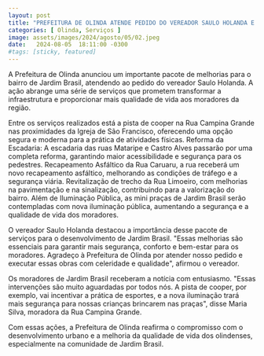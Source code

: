 ```yaml
---
layout: post
title: "PREFEITURA DE OLINDA ATENDE PEDIDO DO VEREADOR SAULO HOLANDA E REALIZA PACOTÃO DE SERVIÇOS EM JARDIM BRASIL"
categories: [ Olinda, Serviços ]
image: assets/images/2024/agosto/05/02.jpeg
date:   2024-08-05  18:11:00 -0300
#tags: [sticky, featured]
---
```

A Prefeitura de Olinda anunciou um importante pacote de melhorias para o bairro de Jardim Brasil, atendendo ao pedido do vereador Saulo Holanda. A ação abrange uma série de serviços que prometem transformar a infraestrutura e proporcionar mais qualidade de vida aos moradores da região.

Entre os serviços realizados está a pista de cooper na Rua Campina Grande nas proximidades da Igreja de São Francisco, oferecendo uma opção segura e moderna para a prática de atividades físicas. 
Reforma da Escadaria: A escadaria das ruas Mataripe e Castro Alves passarão por uma completa reforma, garantindo maior acessibilidade e segurança para os pedestres. 
Recapeamento Asfáltico da Rua Caruaru, a rua receberá um novo recapeamento asfáltico, melhorando as condições de tráfego e a segurança viária. 
Revitalização de trecho da Rua Limoeiro, com melhorias na pavimentação e na sinalização, contribuindo para a valorização do bairro. Além de Iluminação Pública, as mini praças de Jardim Brasil serão contempladas com nova iluminação pública, aumentando a segurança e a qualidade de vida dos moradores.

O vereador Saulo Holanda destacou a importância desse pacote de serviços para o desenvolvimento de Jardim Brasil. "Essas melhorias são essenciais para garantir mais segurança, conforto e bem-estar para os moradores. Agradeço à Prefeitura de Olinda por atender nosso pedido e executar essas obras com celeridade e qualidade", afirmou o vereador.

Os moradores de Jardim Brasil receberam a notícia com entusiasmo. "Essas intervenções são muito aguardadas por todos nós. A pista de cooper, por exemplo, vai incentivar a prática de esportes, e a nova iluminação trará mais segurança para nossas crianças brincarem nas praças", disse Maria Silva, moradora da Rua Campina Grande.

Com essas ações, a Prefeitura de Olinda reafirma o compromisso com o desenvolvimento urbano e a melhoria da qualidade de vida dos olindenses, especialmente na comunidade de Jardim Brasil.